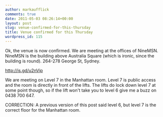 ```yaml
---
author: markaufflick
comments: true
date: 2011-05-03 08:26:14+00:00
layout: post
slug: venue-confirmed-for-this-thursday
title: Venue confirmed for this Thursday
wordpress_id: 115
---
```


Ok, the venue is now confirmed. We are meeting at the offices of NineMSN. NineMSN is the building above Australia Square (which is ironic, since the building is round). 264-278 George St, Sydney.




http://is.gd/u2nVip













We are meeting on Level 7 in the Manhattan room. Level 7 is public access and the room is directly in front of the lifts. The lifts do lock down level 7 at some point though, so if the lift won't take you to level 6 give me a buzz on 0438 700 647.







CORRECTION: A previous version of this post said level 6, but level 7 is the correct floor for the Manhattan room.







 
